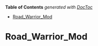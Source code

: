 <!-- START doctoc generated TOC please keep comment here to allow auto update -->
<!-- DON'T EDIT THIS SECTION, INSTEAD RE-RUN doctoc TO UPDATE -->
**Table of Contents**  *generated with [DocToc](https://github.com/thlorenz/doctoc)*

- [Road_Warrior_Mod](#road_warrior_mod)

<!-- END doctoc generated TOC please keep comment here to allow auto update -->

# Road_Warrior_Mod
